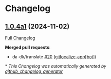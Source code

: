 # Changelog

## [1.0.4a1](https://github.com/OpenVoiceOS/ovos-common-query-pipeline-plugin/tree/1.0.4a1) (2024-11-02)

[Full Changelog](https://github.com/OpenVoiceOS/ovos-common-query-pipeline-plugin/compare/1.0.3...1.0.4a1)

**Merged pull requests:**

- da-dk/translate [\#20](https://github.com/OpenVoiceOS/ovos-common-query-pipeline-plugin/pull/20) ([gitlocalize-app[bot]](https://github.com/apps/gitlocalize-app))



\* *This Changelog was automatically generated by [github_changelog_generator](https://github.com/github-changelog-generator/github-changelog-generator)*
